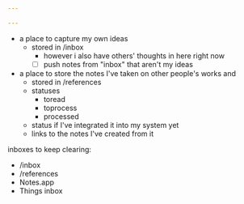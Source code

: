 ```yaml
---

---
```

- a place to capture my own ideas
	- stored in /inbox
		- however i also have others' thoughts in here right now
		- [ ] push notes from "inbox" that aren't my ideas
- a place to store the notes I've taken on other people's works and 
	- stored in /references
	- statuses 
		- toread
		- toprocess
		- processed
	- status if I've integrated it into my system yet
	- links to the notes I've created from it



inboxes to keep clearing:
- /inbox
- /references
- Notes.app
- Things inbox